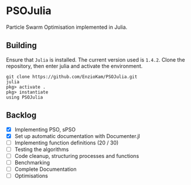 # PSOJulia

Particle Swarm Optimisation implemented in Julia.

## Building

Ensure that `Julia` is installed. The current version used is `1.4.2`.
Clone the repository, then enter julia and activate the environment.

```
git clone https://github.com/EnzioKam/PSOJulia.git
julia
pkg> activate .
pkg> instantiate
using PSOJulia
```

## Backlog

- [x] Implementing PSO, sPSO
- [x] Set up automatic documentation with Documenter.jl
- [ ] Implementing function definitions (20 / 30)
- [ ] Testing the algorithms
- [ ] Code cleanup, structuring processes and functions
- [ ] Benchmarking
- [ ] Complete Documentation
- [ ] Optimisations